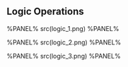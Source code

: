 ## Logic Operations

%PANEL%
src(logic_1.png)
%PANEL%

%PANEL%
src(logic_2.png)
%PANEL%

%PANEL%
src(logic_3.png)
%PANEL%
